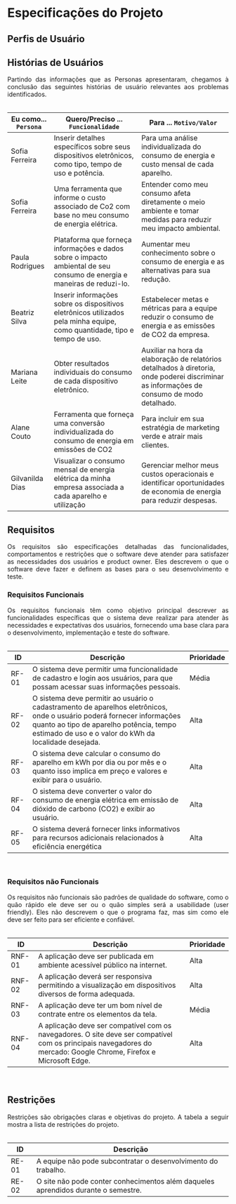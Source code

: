 # Especificações do Projeto

## Perfis de Usuário 
<div align="justify">











## Histórias de Usuários
<div align="justify">
Partindo das informações que as Personas apresentaram, chegamos à conclusão das seguintes histórias de usuário relevantes aos problemas identificados.
<br/><br/>
  
|Eu como... `Persona`| Quero/Preciso ... `Funcionalidade` |Para ... `Motivo/Valor`                 |
|--------------------|------------------------------------|----------------------------------------|
|Sofia Ferreira  | Inserir detalhes específicos sobre seus dispositivos eletrônicos, como tipo, tempo de uso e potência.    | Para uma análise individualizada do consumo de energia e custo mensal de cada aparelho.               |
|Sofia Ferreira  | Uma ferramenta que informe o custo associado de Co2 com base no meu consumo de energia elétrica.           | Entender como meu consumo afeta diretamente o meio ambiente e tomar medidas para reduzir meu impacto ambiental.               |
|Paula Rodrigues  | Plataforma que forneça informações e dados sobre o impacto ambiental de seu consumo de energia e maneiras de reduzi-lo.           | Aumentar meu conhecimento sobre o consumo de energia e as alternativas para sua redução.               |
|Beatriz Silva  | Inserir informações sobre os dispositivos eletrônicos utilizados pela minha equipe, como quantidade, tipo e tempo de uso.         | Estabelecer metas e métricas para a equipe reduzir o consumo de energia e as emissões de CO2 da empresa.               |
|Mariana Leite  | Obter resultados individuais do consumo de cada dispositivo eletrônico.     | Auxiliar na hora da elaboração de relatórios detalhados à diretoria, onde poderei discriminar as informações de consumo de modo detalhado.  |
|Alane Couto  | Ferramenta que forneça uma conversão individualizada do consumo de energia em emissões de CO2 | Para incluir em sua estratégia de marketing verde e atrair mais clientes.             |
|Gilvanilda Dias  | Visualizar o consumo mensal de energia elétrica da minha empresa associada a cada aparelho e utilização | Gerenciar melhor meus custos operacionais e identificar oportunidades de economia de energia para reduzir despesas.
</div>

## Requisitos
<div align="justify">
Os requisitos são especificações detalhadas das funcionalidades, comportamentos e restrições que o software deve atender para satisfazer as necessidades dos usuários e product owner. Eles descrevem o que o software deve fazer e definem as bases para o seu desenvolvimento e teste.
<br/>
</div>

### Requisitos Funcionais
<div align="justify">
Os requisitos funcionais têm como objetivo principal descrever as funcionalidades específicas que o sistema deve realizar para atender às necessidades e expectativas dos usuários, fornecendo uma base clara para o desenvolvimento, implementação e teste do software.
<br/><br/>

|     ID       |     Descrição                                                                                                                                                                     |     Prioridade    |
|--------------|-----------------------------------------------------------------------------------------------------------------------------------------------------------------------------------|-------------------|
|     RF-01    |     O sistema deve permitir uma funcionalidade de cadastro e login aos usuários, para que possam acessar suas informações pessoais.            |     Média          |
|     RF-02    |     O sistema deve permitir ao usuário o cadastramento de aparelhos eletrônicos, onde o usuário poderá fornecer informações quanto ao tipo de aparelho potência, tempo estimado de uso e o valor do kWh da localidade desejada.                                                                                                     |     Alta          |
|     RF-03    |     O sistema deve calcular o consumo do aparelho em kWh por dia ou por mês e o quanto isso implica em preço e valores e exibir para o usuário.                                                                                              |     Alta          |
|     RF-04    |     O sistema deve converter o valor do consumo de energia elétrica em emissão de dióxido de carbono (CO2) e exibir ao usuário.                                                                                                                        |     Alta          |
|     RF-05    |     O sistema deverá fornecer links informativos para recursos adicionais relacionados à eficiência energética                                                                                                               |     Alta          |
<br/>
</div>

### Requisitos não Funcionais
<div align="justify">
Os requisitos não funcionais são padrões de qualidade do software, como o quão rápido ele deve ser ou o quão simples será a usabilidade (user friendly). Eles não descrevem o que o programa faz, mas sim como ele deve ser feito para ser eficiente e confiável.
<br/><br/>

|     ID        |     Descrição                                                                               |     Prioridade    |
|---------------|--------------------------------------------------------------------------------------------------------------------------|-------------------|
|     RNF-01    |     A aplicação deve ser publicada em ambiente acessível público na internet.    |     Alta          |
|     RNF-02    |     A aplicação deverá ser responsiva permitindo a visualização em dispositivos diversos de forma adequada.                                                               |     Alta          |
|     RNF-03    |     A aplicação deve ter um bom nível de contrate entre os elementos da tela.                          |     Média         |
|     RNF-04    |     A aplicação deve ser compatível com os navegadores. O site deve ser compatível com os principais navegadores do mercado: Google Chrome, Firefox e Microsoft Edge.                                                                                 |     Alta       |

<br/>
</div>

## Restrições
<div align="justify">
Restrições são obrigações claras e objetivas do projeto. A tabela a seguir mostra a lista de restrições do projeto.
<br/><br/>

|     ID        |     Descrição                                                                                           |
|---------------|---------------------------------------------------------------------------------------------------------|
|     RE-01     |     A equipe   não pode subcontratar o desenvolvimento do trabalho.                                     |
|     RE-02     |     O site não pode   conter conhecimentos além daqueles aprendidos durante o semestre.                 |

<br/>
</div>



